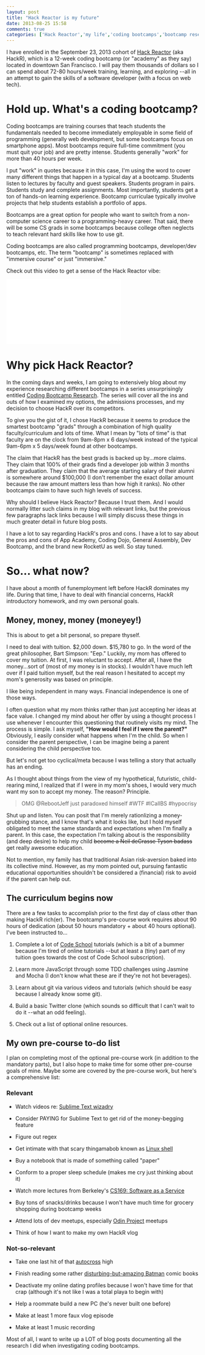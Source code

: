 ```yaml
---
layout: post
title: "Hack Reactor is my future"
date: 2013-08-25 15:58
comments: true
categories: ['Hack Reactor','my life','coding bootcamps','bootcamp research']
---
```


I have enrolled in the September 23, 2013 cohort of [Hack Reactor](http://hackreactor.com) (aka HackR), which is a 12-week coding bootcamp (or "academy" as they say) located in downtown San Francisco. I will pay them thousands of dollars so I can spend about 72-80 hours/week training, learning, and exploring --all in an attempt to gain the skills of a software developer (with a focus on web tech).

# Hold up. What's a coding bootcamp?
Coding bootcamps are training courses that teach students the fundamentals needed to become immediately employable in some field of programming (generally web development, but some bootcamps focus on smartphone apps). Most bootcamps require full-time commitment (you must quit your job) and are pretty intense. Students generally "work" for more than 40 hours per week.

I put "work" in quotes because it in this case, I'm using the word to cover many different things that happen in a typical day at a bootcamp. Students listen to lectures by faculty and guest speakers. Students program in pairs. Students study and complete assignments. Most importantly, students get a ton of hands-on learning experience. Bootcamp curriculae typically involve projects that help students establish a portfolio of apps.

Bootcamps are a great option for people who want to switch from a non-computer science career to a programming-heavy career. That said, there will be some CS grads in some bootcamps because college often neglects to teach relevant hard skills like how to use git.

Coding bootcamps are also called programming bootcamps, developer/dev bootcamps, etc. The term "bootcamp" is sometimes replaced with "immersive course" or just "immersive."

Check out this video to get a sense of the Hack Reactor vibe:

<iframe width="300" height="169" src="//www.youtube.com/embed/ko9bXImNirE" frameborder="0" allowfullscreen></iframe>

# Why pick Hack Reactor?
In the coming days and weeks, I am going to extensively blog about my experience researching different bootcamps in a series unsurprisingly entitled [Coding Bootcamp Research](/blog/categories/bootcamp-research/). The series will cover all the ins and outs of how I examined my options, the admissions processes, and my decision to choose HackR over its competitors.

To give you the gist of it, I chose HackR because it seems to produce the smartest bootcamp "grads" through a combination of high quality faculty/curriculum and lots of time. What I mean by "lots of time" is that faculty are on the clock from 9am-8pm x 6 days/week instead of the typical 9am-6pm x 5 days/week found at other bootcamps.

The claim that HackR has the best grads is backed up by...more claims. They claim that 100% of their grads find a developer job within 3 months after graduation. They claim that the average starting salary of their alumni is somewhere around $100,000 (I don't remember the exact dollar amount because the raw amount matters less than how high it ranks). No other bootcamps claim to have such high levels of success.

Why should I believe Hack Reactor? Because I trust them. And I would normally litter such claims in my blog with relevant links, but the previous few paragraphs lack links because I will simply discuss these things in much greater detail in future blog posts.

I have a lot to say regarding HackR's pros and cons. I have a lot to say about the pros and cons of App Academy, Coding Dojo, General Assembly, Dev Bootcamp, and the brand new RocketU as well. So stay tuned.

# So... what now?
I have about a month of funemployment left before HackR dominates my life. During that time, I have to deal with financial concerns, HackR introductory homework, and my own personal goals.

## Money, money, money (moneyey!)
This is about to get a bit personal, so prepare thyself.

I need to deal with tuition. $2,000 down. $15,780 to go. In the word of the great philosopher, Bart Simpson: "Eep." Luckily, my mom has offered to cover my tuition. At first, I was reluctant to accept. After all, I have the money...sort of (most of my money is in stocks). I wouldn't have much left over if I paid tuition myself, but the real reason I hesitated to accept my mom's generosity was based on principle.

I like being independent in many ways. Financial independence is one of those ways.

I often question what my mom thinks rather than just accepting her ideas at face value. I changed my mind about her offer by using a thought process I use whenever I encounter this questioning that routinely visits my mind. The process is simple. I ask myself, **"How would I feel if I were the parent?"** Obviously, I easily consider what happens when I'm the child. So when I consider the parent perspective, I can be imagine being a parent considering the child perspective too.

But let's not get too cyclical/meta because I was telling a story that actually has an ending.

As I thought about things from the view of my hypothetical, futuristic, child-rearing mind, I realized that if I were in my mom's shoes, I would very much want my son to accept my money. The reason? Principle.

>OMG @RebootJeff just paradoxed himself \#WTF \#ICallBS \#hypocrisy

Shut up and listen. You can posit that I'm merely rationlizing a money-grubbing stance, and I know that's what it looks like, but I hold myself obligated to meet the same standards and expectations when I'm finally a parent. In this case, the expectation I'm talking about is the responsibility (and deep desire) to help my child <del>become a Neil deGrasse Tyson badass</del> get really awesome education.

Not to mention, my family has that traditional Asian risk-aversion baked into its collective mind. However, as my mom pointed out, pursuing fantastic educational opportunities shouldn't be considered a (financial) risk to avoid if the parent can help out.

## The curriculum begins now
There are a few tasks to accomplish prior to the first day of class other than making HackR rich(er). The bootcamp's pre-course work requires about 90 hours of dedication (about 50 hours mandatory + about 40 hours optional). I've been instructed to...

1. Complete a lot of [Code School](http://codeschool.com) tutorials (which is a bit of a bummer because I'm tired of online tutorials --but at least a (tiny) part of my tuition goes towards the cost of Code School subscription).

2. Learn more JavaScript through some TDD challenges using Jasmine and Mocha (I don't know what these are if they're not hot beverages).

3. Learn about git via various videos and tutorials (which should be easy because I already know some git).

4. Build a basic Twitter clone (which sounds so difficult that I can't wait to do it --what an odd feeling).

5. Check out a list of optional online resources.

## My own pre-course to-do list
I plan on completing most of the optional pre-course work (in addition to the mandatory parts), but I also hope to make time for some other pre-course goals of mine. Maybe some are covered by the pre-course work, but here's a comprehensive list:

### Relevant

- Watch videos re: [Sublime Text wizadry](https://tutsplus.com/course/improve-workflow-in-sublime-text-2/)

- Consider PAYING for Sublime Text to get rid of the money-begging feature

- Figure out regex

- Get intimate with that scary thingamabob known as [Linux shell](http://linuxcommand.org/lc3_learning_the_shell.php)

- Buy a notebook that is made of something called "paper"

- Conform to a proper sleep schedule (makes me cry just thinking about it)

- Watch more lectures from Berkeley's [CS169: Software as a Service](http://www.youtube.com/watch?v=Fr-B4xHZRzY)

- Buy tons of snacks/drinks because I won't have much time for grocery shopping during bootcamp weeks

- Attend lots of dev meetups, especially [Odin Project](http://www.theodinproject.com/) meetups

- Think of how I want to make my own HackR vlog

### Not-so-relevant

- Take one last hit of that [autocross](http://www.sfr-solo.org/solo2/cgi-bin/schedaction.cgi?autox&where=all&Next_three_months) high

- Finish reading some rather [disturbing-but-amazing Batman](http://www.amazon.com/Batman-Robin-Vol-Must-Die/dp/1401235085) comic books

- Deactivate my online dating profiles because I won't have time for that crap (although it's not like I was a total playa to begin with)

- Help a roommate build a new PC (he's never built one before)

- Make at least 1 more faux vlog episode

- Make at least 1 music recording

Most of all, I want to write up a LOT of blog posts documenting all the research I did when investigating coding bootcamps.